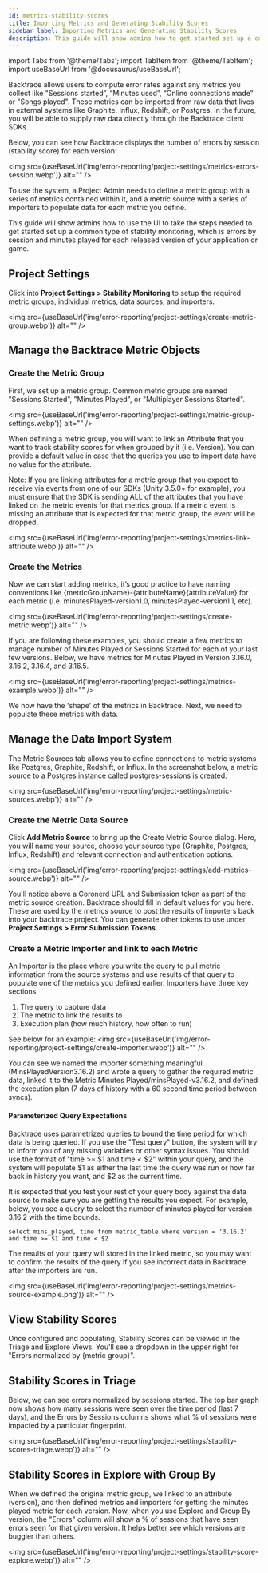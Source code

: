 ```yaml
---
id: metrics-stability-scores
title: Importing Metrics and Generating Stability Scores
sidebar_label: Importing Metrics and Generating Stability Scores
description: This guide will show admins how to get started set up a common type of stability monitoring.
---
```


import Tabs from '@theme/Tabs';
import TabItem from '@theme/TabItem';
import useBaseUrl from '@docusaurus/useBaseUrl';

Backtrace allows users to compute error rates against any metrics you collect like "Sessions started”, “Minutes used”, “Online connections made” or "Songs played". These metrics can be imported from raw data that lives in external systems like Graphite, Influx, Redshift, or Postgres. In the future, you will be able to supply raw data directly through the Backtrace client SDKs.

Below, you can see how Backtrace displays the number of errors by session (stability score) for each version:

<img src={useBaseUrl('img/error-reporting/project-settings/metrics-errors-session.webp')} alt="" />

To use the system, a Project Admin needs to define a metric group with a series of metrics contained within it, and a metric source with a series of importers to populate data for each metric you define.

This guide will show admins how to use the UI to take the steps needed to get started set up a common type of stability monitoring, which is errors by session and minutes played for each released version of your application or game.

## Project Settings

Click into **Project Settings > Stability Monitoring** to setup the required metric groups, individual metrics, data sources, and importers.

<img src={useBaseUrl('img/error-reporting/project-settings/create-metric-group.webp')} alt="" />

## Manage the Backtrace Metric Objects

### Create the Metric Group

First, we set up a metric group. Common metric groups are named "Sessions Started", "Minutes Played", or "Multiplayer Sessions Started".

<img src={useBaseUrl('img/error-reporting/project-settings/metric-group-settings.webp')} alt="" />

When defining a metric group, you will want to link an Attribute that you want to track stability scores for when grouped by it (i.e. Version). You can provide a default value in case that the queries you use to import data have no value for the attribute.

Note: If you are linking attributes for a metric group that you expect to receive via events from one of our SDKs (Unity 3.5.0+ for example), you must ensure that the SDK is sending ALL of the attributes that you have linked on the metric events for that metrics group. If a metric event is missing an attribute that is expected for that metric group, the event will be dropped.

<img src={useBaseUrl('img/error-reporting/project-settings/metrics-link-attribute.webp')} alt="" />

### Create the Metrics

Now we can start adding metrics, it’s good practice to have naming conventions like \{metricGroupName}-\{attributeName}\{attributeValue} for each metric (i.e. minutesPlayed-version1.0, minutesPlayed-version1.1, etc).

<img src={useBaseUrl('img/error-reporting/project-settings/create-metric.webp')} alt="" />

If you are following these examples, you should create a few metrics to manage number of Minutes Played or Sessions Started for each of your last few versions. Below, we have metrics for Minutes Played in Version 3.16.0, 3.16.2, 3.16.4, and 3.16.5.

<img src={useBaseUrl('img/error-reporting/project-settings/metrics-example.webp')} alt="" />

We now have the 'shape' of the metrics in Backtrace. Next, we need to populate these metrics with data.

## Manage the Data Import System

The Metric Sources tab allows you to define connections to metric systems like Postgres, Graphite, Redshift, or Influx. In the screenshot below, a metric source to a Postgres instance called postgres-sessions is created.

<img src={useBaseUrl('img/error-reporting/project-settings/metric-sources.webp')} alt="" />

### Create the Metric Data Source

Click **Add Metric Source** to bring up the Create Metric Source dialog. Here, you will name your source, choose your source type (Graphite, Postgres, Influx, Redshift) and relevant connection and authentication options.

<img src={useBaseUrl('img/error-reporting/project-settings/add-metrics-source.webp')} alt="" />

You'll notice above a Coronerd URL and Submission token as part of the metric source creation. Backtrace should fill in default values for you here. These are used by the metrics source to post the results of importers back into your backtrace project. You can generate other tokens to use under **Project Settings > Error Submission Tokens**.

### Create a Metric Importer and link to each Metric

An Importer is the place where you write the query to pull metric information from the source systems and use results of that query to populate one of the metrics you defined earlier. Importers have three key sections

1. The query to capture data
1. The metric to link the results to
1. Execution plan (how much history, how often to run)

See below for an example:
<img src={useBaseUrl('img/error-reporting/project-settings/create-importer.webp')} alt="" />

You can see we named the importer something meaningful (MinsPlayedVersion3.16.2) and wrote a query to gather the required metric data, linked it to the Metric Minutes Played/minsPlayed-v3.16.2, and defined the execution plan (7 days of history with a 60 second time period between syncs).

#### Parameterized Query Expectations

Backtrace uses parametrized queries to bound the time period for which data is being queried. If you use the "Test query" button, the system will try to inform you of any missing variables or other syntax issues. You should use the format of "time >= $1 and time < $2" within your query, and the system will populate $1 as either the last time the query was run or how far back in history you want, and $2 as the current time.

It is expected that you test your rest of your query body against the data source to make sure you are getting the results you expect. For example, below, you see a query to select the number of minutes played for version 3.16.2 with the time bounds.

`select mins_played, time from metric_table where version = '3.16.2' and time >= $1 and time < $2`

The results of your query will stored in the linked metric, so you may want to confirm the results of the query if you see incorrect data in Backtrace after the importers are run.

<img src={useBaseUrl('img/error-reporting/project-settings/metrics-source-example.png')} alt="" />

## View Stability Scores

Once configured and populating, Stability Scores can be viewed in the Triage and Explore Views. You'll see a dropdown in the upper right for "Errors normalized by \{metric group}".

## Stability Scores in Triage

Below, we can see errors normalized by sessions started. The top bar graph now shows how many sessions were seen over the time period (last 7 days), and the Errors by Sessions columns shows what % of sessions were impacted by a particular fingerprint.

<img src={useBaseUrl('img/error-reporting/project-settings/stability-scores-triage.webp')} alt="" />

## Stability Scores in Explore with Group By

When we defined the original metric group, we linked to an attribute (version), and then defined metrics and importers for getting the minutes played metric for each version. Now, when you use Explore and Group By version, the "Errors" column will show a % of sessions that have seen errors seen for that given version. It helps better see which versions are buggier than others.

<img src={useBaseUrl('img/error-reporting/project-settings/stability-score-explore.webp')} alt="" />
